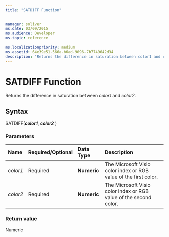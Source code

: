 ```yaml
---
title: "SATDIFF Function"
 
 
manager: soliver
ms.date: 03/09/2015
ms.audience: Developer
ms.topic: reference
 
ms.localizationpriority: medium
ms.assetid: 64e39e51-566a-b6ad-9096-7b7749642d34
description: "Returns the difference in saturation between color1 and color2."
---
```


# SATDIFF Function

Returns the difference in saturation between _color1_ and _color2_.
  
## Syntax

SATDIFF(***color1***, ***color2*** )
  
### Parameters

|**Name**|**Required/Optional**|**Data Type**|**Description**|
|:-----|:-----|:-----|:-----|
| _color1_ <br/> |Required  <br/> |**Numeric** <br/> |The Microsoft Visio color index or RGB value of the first color. |
| _color2_ <br/> |Required  <br/> |**Numeric** <br/> |The Microsoft Visio color index or RGB value of the second color. |

### Return value

Numeric
  